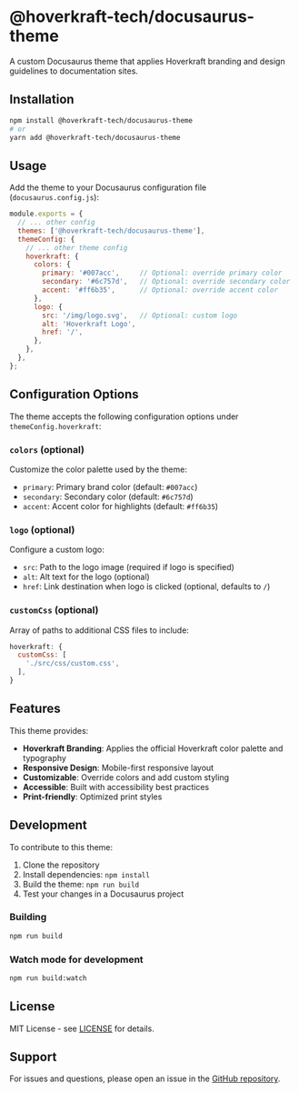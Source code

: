 # @hoverkraft-tech/docusaurus-theme

A custom Docusaurus theme that applies Hoverkraft branding and design guidelines to documentation sites.

## Installation

```bash
npm install @hoverkraft-tech/docusaurus-theme
# or
yarn add @hoverkraft-tech/docusaurus-theme
```

## Usage

Add the theme to your Docusaurus configuration file (`docusaurus.config.js`):

```javascript
module.exports = {
  // ... other config
  themes: ['@hoverkraft-tech/docusaurus-theme'],
  themeConfig: {
    // ... other theme config
    hoverkraft: {
      colors: {
        primary: '#007acc',     // Optional: override primary color
        secondary: '#6c757d',   // Optional: override secondary color
        accent: '#ff6b35',      // Optional: override accent color
      },
      logo: {
        src: '/img/logo.svg',   // Optional: custom logo
        alt: 'Hoverkraft Logo',
        href: '/',
      },
    },
  },
};
```

## Configuration Options

The theme accepts the following configuration options under `themeConfig.hoverkraft`:

### `colors` (optional)

Customize the color palette used by the theme:

- `primary`: Primary brand color (default: `#007acc`)
- `secondary`: Secondary color (default: `#6c757d`)
- `accent`: Accent color for highlights (default: `#ff6b35`)

### `logo` (optional)

Configure a custom logo:

- `src`: Path to the logo image (required if logo is specified)
- `alt`: Alt text for the logo (optional)
- `href`: Link destination when logo is clicked (optional, defaults to `/`)

### `customCss` (optional)

Array of paths to additional CSS files to include:

```javascript
hoverkraft: {
  customCss: [
    './src/css/custom.css',
  ],
}
```

## Features

This theme provides:

- **Hoverkraft Branding**: Applies the official Hoverkraft color palette and typography
- **Responsive Design**: Mobile-first responsive layout
- **Customizable**: Override colors and add custom styling
- **Accessible**: Built with accessibility best practices
- **Print-friendly**: Optimized print styles

## Development

To contribute to this theme:

1. Clone the repository
2. Install dependencies: `npm install`
3. Build the theme: `npm run build`
4. Test your changes in a Docusaurus project

### Building

```bash
npm run build
```

### Watch mode for development

```bash
npm run build:watch
```

## License

MIT License - see [LICENSE](./LICENSE) for details.

## Support

For issues and questions, please open an issue in the [GitHub repository](https://github.com/hoverkraft-tech/docusaurus-theme).

